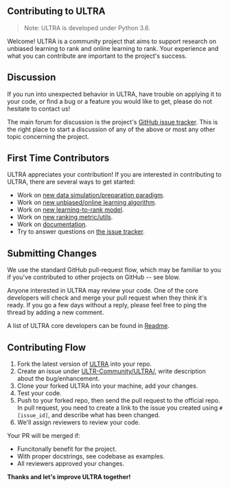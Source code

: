 Contributing to ULTRA
----------

> Note: ULTRA is developed under Python 3.6.

Welcome! ULTRA is a community project that aims to support research on unbiased learning to rank and online learning to rank. Your experience and what you can contribute are important to the project's success.

Discussion
----------

If you run into unexpected behavior in ULTRA, have trouble on applying it to your code, or find a bug or a feature you would like to get, please do not hesitate to contact us!

The main forum for discussion is the project's [GitHub issue tracker](https://github.com/ULTR-Community/ULTRA/issues).  This is the right place to start a discussion of any of the above or most any other topic concerning the project.

First Time Contributors
-----------------------

ULTRA appreciates your contribution! If you are interested in contributing to ULTRA, there are several ways to get started:

* Work on [new data simulation/preparation paradigm](https://github.com/ULTR-Community/ULTRA/tree/master/ultra/input_layer).
* Work on [new unbiased/online learning algorithm](https://github.com/ULTR-Community/ULTRA/tree/master/ultra/learning_algorithm).
* Work on [new learning-to-rank model](https://github.com/ULTR-Community/ULTRA/tree/master/ultra/ranking_model).
* Work on [new ranking metric/utils](https://github.com/ULTR-Community/ULTRA/tree/master/ultra/utils).
* Work on [documentation](https://github.com/ULTR-Community/ULTRA/tree/master/docsource).
* Try to answer questions on [the issue tracker](https://github.com/ULTR-Community/ULTRA/issues).

Submitting Changes
------------------

We use the standard GitHub pull-request flow, which may be familiar to you if you've contributed to other projects on GitHub -- see blow. 

Anyone interested in ULTRA may review your code.  One of the core developers will check and merge your pull request when they think it's ready.
If you go a few days without a reply, please feel free to ping the thread by adding a new comment.

A list of ULTRA core developers can be found in [Readme](https://github.com/ULTR-Community/ULTRA/blob/master/README.md).

Contributing Flow
------------------

1. Fork the latest version of [ULTRA](https://github.com/ULTR-Community/ULTRA/) into your repo.
2. Create an issue under [ULTR-Community/ULTRA/](https://github.com/ULTR-Community/ULTRA/issues), write description about the bug/enhancement.
3. Clone your forked ULTRA into your machine, add your changes.
4. Test your code.
5. Push to your forked repo, then send the pull request to the official repo. In pull request, you need to create a link to the issue you created using `#[issue_id]`, and describe what has been changed.
6. We'll assign reviewers to review your code.


Your PR will be merged if:
- Funcitonally benefit for the project.
- With proper docstrings, see codebase as examples.
- All reviewers approved your changes.


**Thanks and let's improve ULTRA together!**